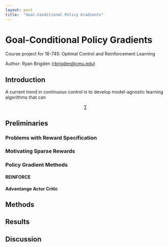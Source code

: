```yaml
---
layout: post
title:  "Goal-Conditional Policy Gradients"
---
```


# Goal-Conditional Policy Gradients

Course project for 16-745: Optimal Control and Reinforcement Learning

Author: Ryan Brigden (rbrigden@cmu.edu)


## Introduction

A current trend in continuous control is to develop model-agnostic learning algorithms that can 

$$\sum$$

## Preliminaries

### Problems with Reward Specification

### Motivating Sparse Rewards

### Policy Gradient Methods

#### REINFORCE


#### Advantange Actor Critic
 

## Methods

### 


## Results


## Discussion




